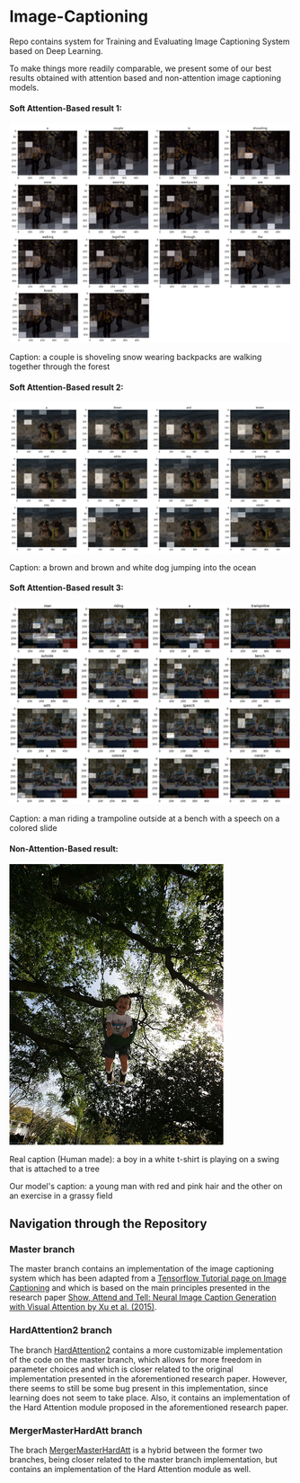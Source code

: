 # Image-Captioning
Repo contains system for Training and Evaluating Image Captioning System based on Deep Learning.

To make things more readily comparable, we present some of our best results obtained with attention based and non-attention image captioning models.

#### Soft Attention-Based result 1:

![](/results/sa_result_1.png)

Caption: <start> a couple is shoveling snow wearing backpacks are walking together through the forest <end>
  
  
#### Soft Attention-Based result 2:

![](/results/sa_result_2.png)

Caption: <start> a brown and brown and white dog jumping into the ocean <end>
  
  
#### Soft Attention-Based result 3:

![](/results/sa_result_3.png)

Caption: <start> a man riding a trampoline outside at a bench with a speech on a colored slide <end>

#### Non-Attention-Based result: 

![](/results/na_result.jpg)  


Real caption (Human made): <start> a boy in a white t-shirt is playing on a swing that is attached to a tree <end>
  
Our model's caption: <start> a young man with red and pink hair and the other on an exercise in a grassy field <end>

## Navigation through the Repository
### Master branch
The master branch contains an implementation of the image captioning system which has been adapted from a [Tensorflow Tutorial page on Image Captioning](https://www.tensorflow.org/tutorials/text/image_captioning) and which is based on the main principles presented in the research paper [Show, Attend and Tell: Neural Image Caption Generation with Visual Attention by Xu et al. (2015)](https://arxiv.org/abs/1502.03044). 
### HardAttention2 branch
The branch [HardAttention2](https://github.com/Bick95/Image-Captioning/tree/HardAttention2) contains a more customizable implementation of the code on the master branch, which allows for more freedom in parameter choices and which is closer related to the original implementation presented in the aforementioned research paper. However, there seems to still be some bug present in this implementation, since learning does not seem to take place. Also, it contains an implementation of the Hard Attention module proposed in the aforementioned research paper. 
### MergerMasterHardAtt branch
The brach [MergerMasterHardAtt](https://github.com/Bick95/Image-Captioning/branches) is a hybrid between the former two branches, being closer related to the master branch implementation, but contains an implementation of the Hard Attention module as well. 
